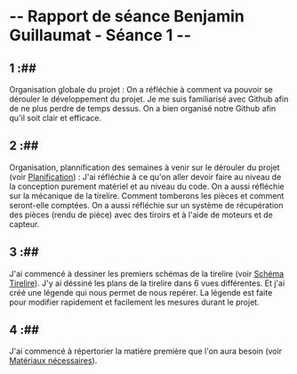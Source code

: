 # -- Rapport de séance Benjamin Guillaumat - Séance 1 -- #

## 1 :##

Organisation globale du projet : On a réfléchie à comment va pouvoir se dérouler le développement du projet. Je me suis familiarisé avec Github afin de ne plus perdre de temps dessus. On a bien organisé notre Github afin qu'il soit clair et efficace.

## 2 :##

Organisation, plannification des semaines à venir sur le dérouler du projet (voir <a href="../Planning_Projet.md"> Planification</a>) : J'ai réfléchie à ce qu'on aller devoir faire au niveau de la conception purement matériel et au niveau du code. On a aussi réfléchie sur la mécanique de la tirelire. Comment tomberons les pièces et comment seront-elle comptées.
On a aussi réfléchie sur un système de récupération des pièces (rendu de pièce) avec des tiroirs et à l'aide de moteurs et de capteur.

## 3 :##

J'ai commencé à dessiner les premiers schémas de la tirelire (voir <a href="../Développement/Dessins_schémas/Schéma_tirelire.md"> Schéma Tirelire</a>). 
J'y ai déssiné les plans de la tirelire dans 6 vues différentes. Et j'ai créé une légende qui nous permet de nous repérer. La légende est faite pour modifier rapidement et facilement les mesures durant le projet.

## 4 :##

J'ai commencé à répertorier la matière première que l'on aura besoin (voir <a href="../Développement/Matériaux.md"> Matériaux nécessaires</a>). 
